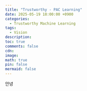```yaml
---
title: "Trustworthy - PAC Learning"
date: 2025-05-19 18:00:00 +0900
categories:
  - Trustworthy Machine Learning
tags:
  - Vision
description: 
toc: true
comments: false
cdn: 
image:
math: true
pin: false
mermaid: false
---
```


안녕
